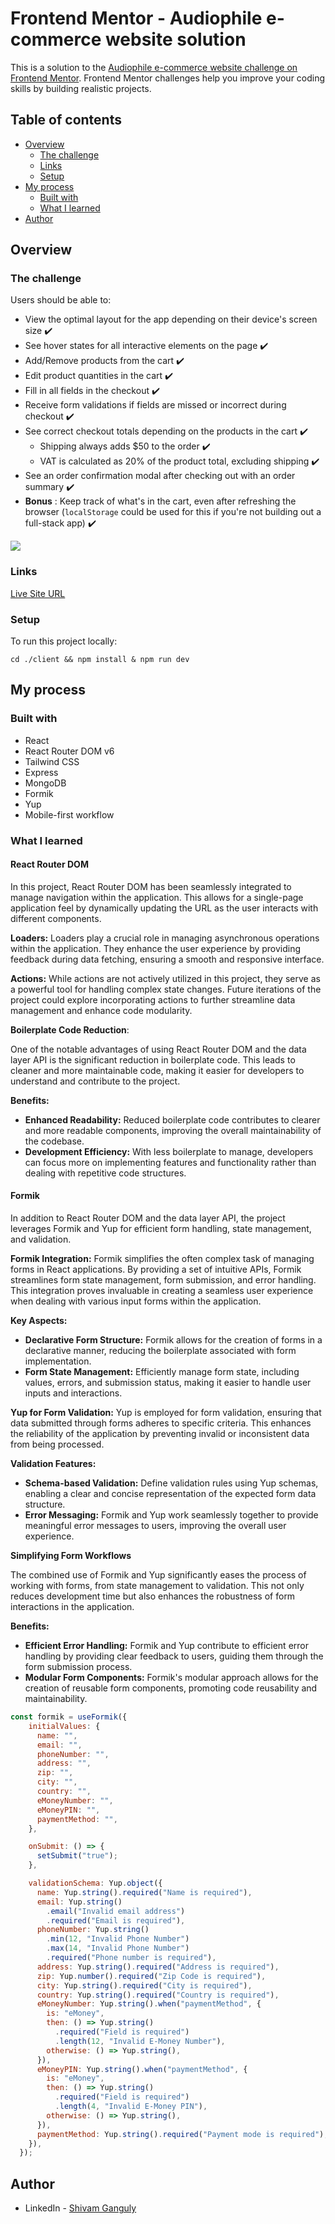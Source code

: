 # Frontend Mentor - Audiophile e-commerce website solution

This is a solution to the [Audiophile e-commerce website challenge on Frontend Mentor](https://www.frontendmentor.io/challenges/audiophile-ecommerce-website-C8cuSd_wx). Frontend Mentor challenges help you improve your coding skills by building realistic projects.

## Table of contents

* [Overview](https://github.com/mbart13/audiophile-ecommerce-website#overview)
  * [The challenge](https://github.com/mbart13/audiophile-ecommerce-website#the-challenge)
  * [Links](https://github.com/mbart13/audiophile-ecommerce-website#links)
  * [Setup](https://github.com/mbart13/audiophile-ecommerce-website#setup)
* [My process](https://github.com/mbart13/audiophile-ecommerce-website#my-process)
  * [Built with](https://github.com/mbart13/audiophile-ecommerce-website#built-with)
  * [What I learned](https://github.com/mbart13/audiophile-ecommerce-website#what-i-learned)
* [Author](https://github.com/mbart13/audiophile-ecommerce-website#author)

## Overview

### The challenge

Users should be able to:

* View the optimal layout for the app depending on their device's screen size ✔️
* See hover states for all interactive elements on the page ✔️
* Add/Remove products from the cart ✔️
* Edit product quantities in the cart ✔️
* Fill in all fields in the checkout ✔️
* Receive form validations if fields are missed or incorrect during checkout ✔️
* See correct checkout totals depending on the products in the cart ✔️
  * Shipping always adds $50 to the order ✔️
  * VAT is calculated as 20% of the product total, excluding shipping ✔️
* See an order confirmation modal after checking out with an order summary ✔️
* **Bonus** : Keep track of what's in the cart, even after refreshing the browser (`localStorage` could be used for this if you're not building out a full-stack app) ✔️

[![](https://github.com/mbart13/audiophile-ecommerce-website/raw/main/screenshot.png)](https://github.com/mbart13/audiophile-ecommerce-website/blob/main/screenshot.png)

### Links

[Live Site URL](https://audiophile-nu-murex.vercel.app/)

### Setup

To run this project locally:

```
cd ./client && npm install & npm run dev
```

## My process

### Built with

* React
* React Router DOM v6
* Tailwind CSS
* Express
* MongoDB
* Formik
* Yup
* Mobile-first workflow

### What I learned

#### React Router DOM

In this project, React Router DOM has been seamlessly integrated to manage navigation within the application. This allows for a single-page application feel by dynamically updating the URL as the user interacts with different components.

**Loaders:**
Loaders play a crucial role in managing asynchronous operations within the application. They enhance the user experience by providing feedback during data fetching, ensuring a smooth and responsive interface.

**Actions:**
While actions are not actively utilized in this project, they serve as a powerful tool for handling complex state changes. Future iterations of the project could explore incorporating actions to further streamline data management and enhance code modularity.

**Boilerplate Code Reduction**:

One of the notable advantages of using React Router DOM and the data layer API is the significant reduction in boilerplate code. This leads to cleaner and more maintainable code, making it easier for developers to understand and contribute to the project.

**Benefits:**

* **Enhanced Readability:** Reduced boilerplate code contributes to clearer and more readable components, improving the overall maintainability of the codebase.
* **Development Efficiency:** With less boilerplate to manage, developers can focus more on implementing features and functionality rather than dealing with repetitive code structures.

#### Formik

In addition to React Router DOM and the data layer API, the project leverages Formik and Yup for efficient form handling, state management, and validation.

**Formik Integration:**
Formik simplifies the often complex task of managing forms in React applications. By providing a set of intuitive APIs, Formik streamlines form state management, form submission, and error handling. This integration proves invaluable in creating a seamless user experience when dealing with various input forms within the application.

**Key Aspects:**

* **Declarative Form Structure:** Formik allows for the creation of forms in a declarative manner, reducing the boilerplate associated with form implementation.
* **Form State Management:** Efficiently manage form state, including values, errors, and submission status, making it easier to handle user inputs and interactions.

**Yup for Form Validation:**
Yup is employed for form validation, ensuring that data submitted through forms adheres to specific criteria. This enhances the reliability of the application by preventing invalid or inconsistent data from being processed.

**Validation Features:**

* **Schema-based Validation:** Define validation rules using Yup schemas, enabling a clear and concise representation of the expected form data structure.
* **Error Messaging:** Formik and Yup work seamlessly together to provide meaningful error messages to users, improving the overall user experience.

**Simplifying Form Workflows**

The combined use of Formik and Yup significantly eases the process of working with forms, from state management to validation. This not only reduces development time but also enhances the robustness of form interactions in the application.

**Benefits:**

* **Efficient Error Handling:** Formik and Yup contribute to efficient error handling by providing clear feedback to users, guiding them through the form submission process.
* **Modular Form Components:** Formik's modular approach allows for the creation of reusable form components, promoting code reusability and maintainability.

```javascript
const formik = useFormik({
    initialValues: {
      name: "",
      email: "",
      phoneNumber: "",
      address: "",
      zip: "",
      city: "",
      country: "",
      eMoneyNumber: "",
      eMoneyPIN: "",
      paymentMethod: "",
    },

    onSubmit: () => {
      setSubmit("true");
    },

    validationSchema: Yup.object({
      name: Yup.string().required("Name is required"),
      email: Yup.string()
        .email("Invalid email address")
        .required("Email is required"),
      phoneNumber: Yup.string()
        .min(12, "Invalid Phone Number")
        .max(14, "Invalid Phone Number")
        .required("Phone number is required"),
      address: Yup.string().required("Address is required"),
      zip: Yup.number().required("Zip Code is required"),
      city: Yup.string().required("City is required"),
      country: Yup.string().required("Country is required"),
      eMoneyNumber: Yup.string().when("paymentMethod", {
        is: "eMoney",
        then: () => Yup.string()
          .required("Field is required")
          .length(12, "Invalid E-Money Number"),
        otherwise: () => Yup.string(),
      }),
      eMoneyPIN: Yup.string().when("paymentMethod", {
        is: "eMoney",
        then: () => Yup.string()
          .required("Field is required")
          .length(4, "Invalid E-Money PIN"),
        otherwise: () => Yup.string(),
      }),
      paymentMethod: Yup.string().required("Payment mode is required"),
    }),
  });
```

## Author

* LinkedIn - [Shivam Ganguly](https://www.linkedin.com/in/shivam-ganguly-357b90255/)
